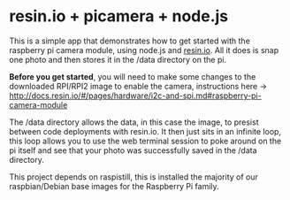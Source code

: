 # resin.io + picamera + node.js 

This is a simple app that demonstrates how to get started with the raspberry pi camera module, using node.js and [resin.io](https://resin.io/). All it does is snap one photo and then stores it in the /data directory on the pi.

**Before you get started**, you will need to make some changes to the downloaded RPI/RPI2 image to enable the camera, instructions here -> http://docs.resin.io/#/pages/hardware/i2c-and-spi.md#raspberry-pi-camera-module

The /data directory allows the data, in this case the image, to presist between code deployments with resin.io. It then just sits in an infinite loop, this loop allows you to use the web terminal session to poke around on the pi itself and see that your photo was successfully saved in the /data directory.

This project depends on raspistill, this is installed the majority of our raspbian/Debian base images for the Raspberry Pi family.
